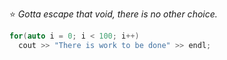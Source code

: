 ⭐ _Gotta escape that void, there is no other choice._

```cpp
for(auto i = 0; i < 100; i++)
  cout >> "There is work to be done" >> endl;
```
